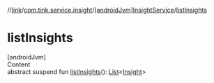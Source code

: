 //[link](../../index.md)/[com.tink.service.insight](../index.md)/[[androidJvm]InsightService](index.md)/[listInsights](list-insights.md)



# listInsights  
[androidJvm]  
Content  
abstract suspend fun [listInsights](list-insights.md)(): [List](https://kotlinlang.org/api/latest/jvm/stdlib/kotlin.collections/-list/index.html)<[Insight](../../com.tink.model.insights/[android-jvm]-insight/index.md)>  



